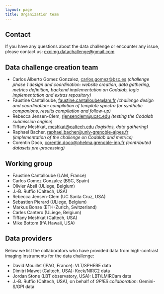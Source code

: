 ```yaml
---
layout: page
title: Organization team
---
```


## Contact 

If you have any questions about the data challenge or encounter any issue, please contact us: <exoimg.datachallenge@gmail.com>

## Data challenge creation team

* Carlos Alberto Gomez Gonzalez, <carlos.gomez@bsc.es> *(challenge phase 1 design and coordination: website creation, data gathering, metrics definition, backend implementation on Codalab, logic implementation and extras repository)*
* Faustine Cantalloube, <faustine.cantalloube@lam.fr>  *(challenge design and coordination: compilation of template spectra for synthetic companions, results compilation and follow-up)*
* Rebecca Jensen-Clem, <rjensenclem@ucsc.edu> *(testing the Codalab submission engine)*
* Tiffany Meshkat, <meshkat@caltech.edu> *(logistics, data gathering)*
* Raphael Bacher, <raphael.bacher@univ-grenoble-alpes.fr> *(implementation of the challenge on Codalab and metrics)*
* Corentin Doco, <corentin.doco@phelma.grenoble-inp.fr> *(contributed datasets pre-processing)*

## Working group

* Faustine Cantalloube (LAM, France)
* Carlos Gomez Gonzalez (BSC, Spain)
* Olivier Absil (ULiege, Belgium)
* J.-B. Ruffio (Caltech, USA)
* Rebecca Jensen-Clem (UC Santa Cruz, USA)
* Sebastien Pierard (ULiege, Belgium)
* Markus Bonse (ETH-Zurich, Switzerland)
* Carles Cantero (ULiege, Belgium)
* Tiffany Meshkat (Caltech, USA)
* Mike Bottom (IfA Hawaii, USA)

## Data providers

Below we list the collaborators who have provided data from high-contrast imaging instruments for the data challenge:

* David Mouillet (IPAG, France): VLT/SPHERE data
* Dimitri Mawet (Caltech, USA): Keck/NIRC2 data
* Jordan Stone (LBT observatory, USA): LBT/LMIRCam data
* J.-B. Ruffio (Caltech, USA), on behalf of *GPIES collaboration*: Gemini-S/GPI data

